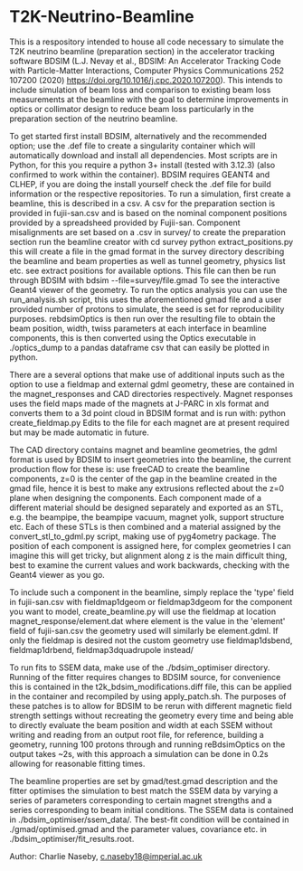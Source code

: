 # T2K-Neutrino-Beamline
This is a respository intended to house all code necessary to simulate the T2K neutrino beamline (preparation section) in the accelerator tracking software BDSIM (L.J. Nevay et al., BDSIM: An Accelerator Tracking Code with Particle-Matter Interactions, Computer Physics Communications 252 107200 (2020) https://doi.org/10.1016/j.cpc.2020.107200). This intends to include simulation of beam loss and comparison to existing beam loss measurements at the beamline with the goal to determine improvements in optics or collimator design to reduce beam loss particularly in the preparation section of the neutrino beamline.

To get started first install BDSIM, alternatively and the recommended option; use the .def file to create a singularity container which will automatically download and install all dependencies. Most scripts are in Python, for this you require a python 3+ install (tested with 3.12.3) (also confirmed to work within the container). BDSIM requires GEANT4 and CLHEP, if you are doing the install yourself check the .def file for build information or the respective repositories.
To run a simulation, first create a beamline, this is described in a csv. A csv for the preparation section is provided in fujii-san.csv and is based on the nominal component positions provided by a spreadsheed provided by Fujii-san. Component misalignments are set based on a .csv in survey/ to create the preparation section run the beamline creator with
    cd survey
    python extract_positions.py
this will create a file in the gmad format in the survey directory describing the beamline and beam properties as well as tunnel geometry, physics list etc. see extract positions for available options. This file can then be run through BDSIM with 
    bdsim --file=survey/file.gmad
To see the interactive Geant4 viewer of the geometry. To run the optics analysis you can use the run_analysis.sh script, this uses the aforementioned gmad file and a user provided number of protons to simulate, the seed is set for reproducibility purposes. rebdsimOptics is then run over the resulting file to obtain the beam position, width, twiss parameters at each interface in beamline components, this is then converted using the Optics executable in ./optics_dump to a pandas dataframe csv that can easily be plotted in python.

There are a several options that make use of additional inputs such as the option to use a fieldmap and external gdml geometry, these are contained in the magnet_responses and CAD directories respectively. Magnet responses uses the field maps made of the magnets at J-PARC in xls format and converts them to a 3d point cloud in BDSIM format and is run with:
    python create_fieldmap.py
Edits to the file for each magnet are at present required but may be made automatic in future. 

The CAD directory contains magnet and beamline geometries, the gdml format is used by BDSIM to insert geometries into the beamline, the current production flow for these is: use freeCAD to create the beamline components, z=0 is the center of the gap in the beamline created in the gmad file, hence it is best to make any extrusions reflected about the z=0 plane when designing the components. Each component made of a different material should be designed separately and exported as an STL, e.g. the beampipe, the beampipe vacuum, magnet yolk, support structure etc. Each of these STLs is then combined and a material assigned by the convert_stl_to_gdml.py script, making use of pyg4ometry package. The position of each component is assigned here, for complex geometries I can imagine this will get tricky, but alignment along z is the main difficult thing, best to examine the current values and work backwards, checking with the Geant4 viewer as you go.

To include such a component in the beamline, simply replace the 'type' field in fujii-san.csv with fieldmap1dgeom or fieldmap3dgeom for the component you want to model, create_beamline.py will use the fieldmap at location magnet_response/element.dat where element is the value in the 'element' field of fujii-san.csv the geometry used will similarly be element.gdml. If only the fieldmap is desired not the custom geometry use fieldmap1dsbend, fieldmap1drbend, fieldmap3dquadrupole instead/

To run fits to SSEM data, make use of the ./bdsim_optimiser directory. Running of the fitter requires changes to BDSIM source, for convenience this is contained in the t2k_bdsim_modifications.diff file, this can be applied in the container and recompiled by using apply_patch.sh. The purposes of these patches is to allow for BDSIM to be rerun with different magnetic field strength settings without recreating the geometry every time and being able to directly evaluate the beam position and width at each SSEM without writing and reading from an output root file, for reference, building a geometry, running 100 protons through and running reBdsimOptics on the output takes ~2s, with this approach a simulation can be done in 0.2s allowing for reasonable fitting times.

The beamline properties are set by gmad/test.gmad description and the fitter optimises the simulation to best match the SSEM data by varying a series of parameters corresponding to certain magnet strengths and a series corresponding to beam initial conditions. The SSEM data is contained in ./bdsim_optimiser/ssem_data/. The best-fit condition will be contained in ./gmad/optimised.gmad and the parameter values, covariance etc. in ./bdsim_optimiser/fit_results.root. 

Author:
Charlie Naseby, c.naseby18@imperial.ac.uk
